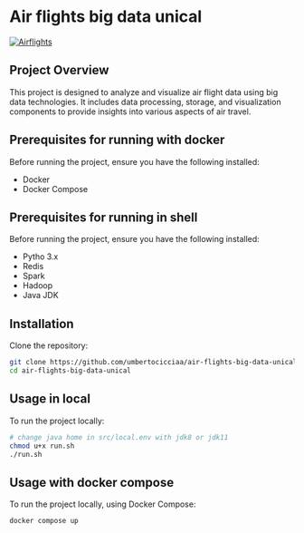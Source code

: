 # Air flights big data unical

[![Airflights](https://github.com/umbertocicciaa/air-flights-big-data-unical/actions/workflows/airflights.yml/badge.svg)](https://github.com/umbertocicciaa/air-flights-big-data-unical/actions/workflows/airflights.yml)

## Project Overview

This project is designed to analyze and visualize air flight data using big data technologies. It includes data processing, storage, and visualization components to provide insights into various aspects of air travel.

## Prerequisites for running with docker

Before running the project, ensure you have the following installed:

- Docker
- Docker Compose

## Prerequisites for running in shell

Before running the project, ensure you have the following installed:

- Pytho 3.x
- Redis
- Spark
- Hadoop
- Java JDK

## Installation

Clone the repository:

```sh
git clone https://github.com/umbertocicciaa/air-flights-big-data-unical.git
cd air-flights-big-data-unical
```

## Usage in local

To run the project locally:

```sh
# change java home in src/local.env with jdk8 or jdk11
chmod u+x run.sh
./run.sh
```

## Usage with docker compose

To run the project locally, using Docker Compose:

```sh
docker compose up
```
<!--
## Local installation hadoop and spark

Utilies urls.
<https://medium.com/@MinatoNamikaze02/installing-hadoop-on-macos-m1-m2-2023-d963abeab38e>
<https://medium.com/@le.oasis/setting-up-apache-spark-on-macos-a-comprehensive-guide-78af7642deb1>
-->
